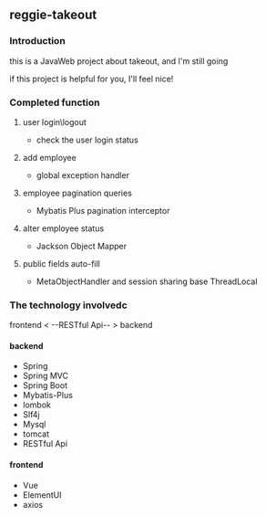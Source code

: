 ## reggie-takeout
### Introduction
this is a JavaWeb project about takeout, and I'm still going

if this project is helpful for you, I'll feel nice!
### Completed function

1. user login\logout
     - check the user login status
   
2. add employee
   - global exception handler
   
3. employee pagination queries
   - Mybatis Plus pagination interceptor

4. alter employee status
   - Jackson Object Mapper
   
5. public fields auto-fill
   - MetaObjectHandler and session sharing base ThreadLocal 
### The technology involvedc

frontend < --RESTful Api-- > backend

#### backend
- Spring
- Spring MVC
- Spring Boot
- Mybatis-Plus
- lombok
- Slf4j
- Mysql
- tomcat
- RESTful Api

#### frontend
- Vue
- ElementUI
- axios